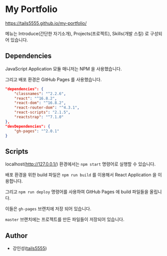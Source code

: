# My Portfolio

https://tails5555.github.io/my-portfolio/

메뉴는 Introduce(간단한 자기소개), Projects(프로젝트), Skills(개발 스킬) 로 구성되어 있습니다.

## Dependencies

JavaScript Application 모듈 매니저는 NPM 을 사용했습니다.

그리고 배포 환경은 GitHub Pages 를 사용했습니다.

```json
"dependencies": {
    "classnames": "^2.2.6",
    "react": "^16.8.2",
    "react-dom": "^16.8.2",
    "react-router-dom": "^4.3.1",
    "react-scripts": "2.1.5",
    "reactstrap": "^7.1.0"
},
"devDependencies": {
    "gh-pages": "^2.0.1"
}
```

## Scripts

localhost(http://127.0.0.1/) 환경에서는 `npm start` 명령어로 실행할 수 있습니다.

배포 환경을 위한 build 파일은 `npm run build` 를 이용해서 React Application 을 이용합니다.

그리고 `npm run deploy` 명령어를 사용하여 GitHub Pages 에 build 파일들을 올립니다.

이들은 `gh-pages` 브랜치에 저장 되어 있습니다.

`master` 브랜치에는 프로젝트를 만든 파일들이 저장되어 있습니다.

## Author

- 강인성([tails5555](https://github.com/tails5555))